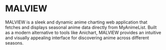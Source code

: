 # MALVIEW
MALVIEW is a sleek and dynamic anime charting web application that fetches and displays seasonal anime data directly from MyAnimeList. Built as a modern alternative to tools like Anichart, MALVIEW provides an intuitive and visually appealing interface for discovering anime across different seasons.
